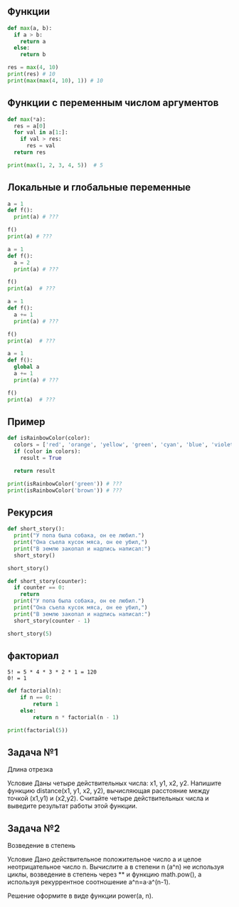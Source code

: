 ## Функции

```python
def max(a, b):
  if a > b:
    return a
  else:
    return b

res = max(4, 10)
print(res) # 10
print(max(max(4, 10), 1)) # 10

```



## Функции с переменным числом аргументов

```python
def max(*a):
  res = a[0]
  for val in a[1:]:
    if val > res:
      res = val
  return res

print(max(1, 2, 3, 4, 5))  # 5

```



## Локальные и глобальные переменные

```python
a = 1
def f():
  print(a) # ???

f()
print(a) # ???
```



```python
a = 1
def f():
  a = 2
  print(a) # ???

f()
print(a)  # ???
```



```python
a = 1
def f():
  a += 1
  print(a) # ???

f()
print(a)  # ???
```


```python
a = 1
def f():
  global a
  a += 1
  print(a) # ???

f()
print(a)  # ???
```



## Пример

```python
def isRainbowColor(color):
  colors = ['red', 'orange', 'yellow', 'green', 'cyan', 'blue', 'violet']
  if (color in colors):
    result = True

  return result

print(isRainbowColor('green')) # ???
print(isRainbowColor('brown')) # ???
```



## Рекурсия

```python
def short_story():
  print("У попа была собака, он ее любил.")
  print("Она съела кусок мяса, он ее убил,")
  print("В землю закопал и надпись написал:")
  short_story()

short_story()
```


```python
def short_story(counter):
  if counter == 0:
    return
  print("У попа была собака, он ее любил.")
  print("Она съела кусок мяса, он ее убил,")
  print("В землю закопал и надпись написал:")
  short_story(counter - 1)

short_story(5)
```



## факториал

```
5! = 5 * 4 * 3 * 2 * 1 = 120
0! = 1
```

```python
def factorial(n):
    if n == 0:
        return 1
    else:
        return n * factorial(n - 1)

print(factorial(5))
```



## Задача №1

Длина отрезка

Условие
Даны четыре действительных числа: x1, y1, x2, y2. Напишите функцию distance(x1, y1, x2, y2),
вычисляющая расстояние между точкой (x1,y1) и (x2,y2). Считайте четыре действительных числа и
выведите результат работы этой функции.



## Задача №2

Возведение в степень

Условие
Дано действительное положительное число a и целое неотрицательное число n.
Вычислите a в степени n (a^n) не используя циклы, возведение в степень через ** и функцию math.pow(), а используя рекуррентное соотношение a^n=a⋅a^(n-1).

Решение оформите в виде функции power(a, n).


